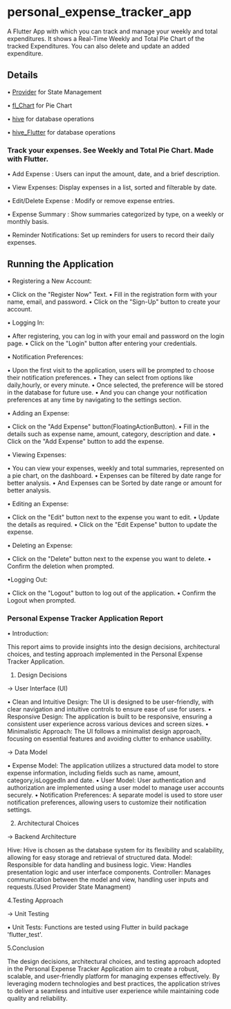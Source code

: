 # personal_expense_tracker_app

A Flutter App with which you can track and manage your weekly and total expenditures.
It shows a Real-Time Weekly and Total Pie Chart of the tracked Expenditures.
You can also delete and update an added expenditure.


## Details

• [Provider](https://pub.dev/packages/provider) for State Management

• [fl_Chart](https://pub.dev/packages/fl_chart) for Pie Chart

• [hive](https://pub.dev/packages/hive) for database operations

• [hive_Flutter](https://pub.dev/packages/hive_flutter) for database operations


### Track your expenses. See Weekly and Total Pie Chart. Made with Flutter.

• Add Expense : Users can input the amount, date, and a brief description.

• View Expenses: Display expenses in a list, sorted and filterable by date.

• Edit/Delete Expense : Modify or remove expense entries.

• Expense Summary : Show summaries categorized by type, on a weekly or monthly basis.

• Reminder Notifications: Set up reminders for users to record their daily expenses.

## Running the Application

• Registering a New Account:

• Click on the "Register Now" Text.
• Fill in the registration form with your name, email, and password.
• Click on the "Sign-Up" button to create your account.

• Logging In:

• After registering, you can log in with your email and password on the login page.
• Click on the "Login" button after entering your credentials.

• Notification Preferences:

• Upon the first visit to the application, users will be prompted to choose their notification preferences.
• They can select from options like daily,hourly, or every minute.
• Once selected, the preference will be stored in the database for future use.
• And you can change your notification preferences at any time by navigating to the settings section.

• Adding an Expense:

• Click on the "Add Expense" button(FloatingActionButton).
• Fill in the details such as expense name, amount, category, description and date.
• Click on the "Add Expense" button to add the expense.

• Viewing Expenses:

• You can view your expenses, weekly and total summaries, represented on a pie chart, on the dashboard.
• Expenses can be filtered by date range for better analysis.
• And Expenses can be Sorted by date range or amount for better analysis.

• Editing an Expense:

• Click on the "Edit" button next to the expense you want to edit.
• Update the details as required.
• Click on the "Edit Expense" button to update the expense.

• Deleting an Expense:

• Click on the "Delete" button next to the expense you want to delete.
• Confirm the deletion when prompted.

•Logging Out:

• Click on the "Logout" button to log out of the application.
• Confirm the Logout when prompted.

### Personal Expense Tracker Application Report

• Introduction:

This report aims to provide insights into the design decisions, architectural choices, and testing approach implemented in the Personal Expense Tracker Application.

1. Design Decisions

-> User Interface (UI)

• Clean and Intuitive Design: The UI is designed to be user-friendly, with clear navigation and intuitive controls to ensure ease of use for users.
• Responsive Design: The application is built to be responsive, ensuring a consistent user experience across various devices and screen sizes.
• Minimalistic Approach: The UI follows a minimalist design approach, focusing on essential features and avoiding clutter to enhance usability.

-> Data Model

• Expense Model: The application utilizes a structured data model to store expense information, including fields such as name, amount, category,isLoggedIn and date.
• User Model: User authentication and authorization are implemented using a user model to manage user accounts securely.
• Notification Preferences: A separate model is used to store user notification preferences, allowing users to customize their notification settings.

2. Architectural Choices

-> Backend Architecture

Hive: Hive is chosen as the database system for its flexibility and scalability, allowing for easy storage and retrieval of structured data.
Model: Responsible for data handling and business logic.
View: Handles presentation logic and user interface components.
Controller: Manages communication between the model and view, handling user inputs and requests.(Used Provider State Managment)

4.Testing Approach

-> Unit Testing

• Unit Tests: Functions are tested using Flutter in build package 'flutter_test'.

5.Conclusion

The design decisions, architectural choices, and testing approach adopted in the Personal Expense Tracker Application aim to create a robust, scalable, and user-friendly platform for managing expenses effectively. By leveraging modern technologies and best practices, the application strives to deliver a seamless and intuitive user experience while maintaining code quality and reliability.

